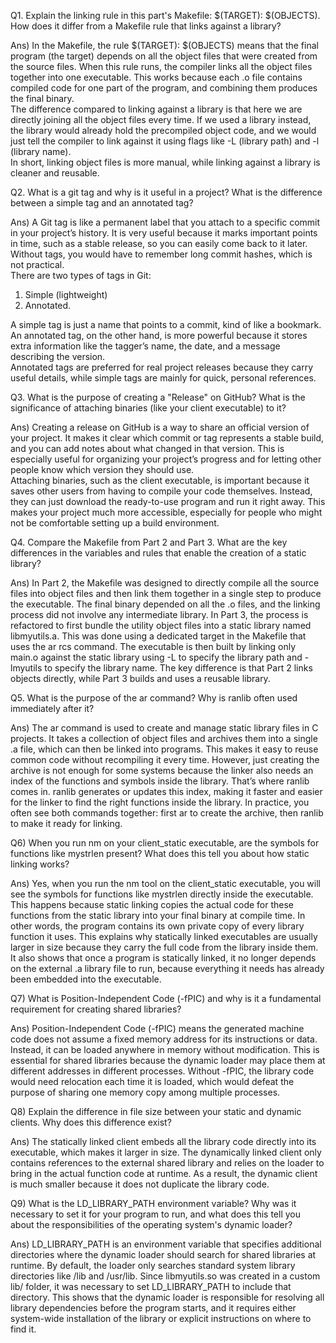 Q1. Explain the linking rule in this part's Makefile: $(TARGET): $(OBJECTS). How does it differ from a Makefile rule that links against a library?

Ans) In the Makefile, the rule $(TARGET): $(OBJECTS) means that the final program (the target) depends on all the object files that were created from the source files. When this rule runs, the compiler links all the object files together into one executable. This works because each .o file contains compiled code for one part of the program, and combining them produces the final binary.   
The difference compared to linking against a library is that here we are directly joining all the object files every time. If we used a library instead, the library would already hold the precompiled object code, and we would just tell the compiler to link against it using flags like -L (library path) and -l (library name).  
In short, linking object files is more manual, while linking against a library is cleaner and reusable.

Q2. What is a git tag and why is it useful in a project? What is the difference between a simple tag and an annotated tag?

Ans) A Git tag is like a permanent label that you attach to a specific commit in your project’s history. It is very useful because it marks important points in time, such as a stable release, so you can easily come back to it later. Without tags, you would have to remember long commit hashes, which is not practical.  
There are two types of tags in Git:  
1) Simple (lightweight)  
2) Annotated.  

A simple tag is just a name that points to a commit, kind of like a bookmark.  
An annotated tag, on the other hand, is more powerful because it stores extra information like the tagger’s name, the date, and a message describing the version.  
Annotated tags are preferred for real project releases because they carry useful details, while simple tags are mainly for quick, personal references.

Q3. What is the purpose of creating a "Release" on GitHub? What is the significance of attaching binaries (like your client executable) to it?

Ans) Creating a release on GitHub is a way to share an official version of your project. It makes it clear which commit or tag represents a stable build, and you can add notes about what changed in that version. This is especially useful for organizing your project’s progress and for letting other people know which version they should use.  
Attaching binaries, such as the client executable, is important because it saves other users from having to compile your code themselves. Instead, they can just download the ready-to-use program and run it right away. This makes your project much more accessible, especially for people who might not be comfortable setting up a build environment.

Q4. Compare the Makefile from Part 2 and Part 3. What are the key differences in the variables and rules that enable the creation of a static library?

Ans) In Part 2, the Makefile was designed to directly compile all the source files into object files and then link them together in a single step to produce the executable. The final binary depended on all the .o files, and the linking process did not involve any intermediate library. In Part 3, the process is refactored to first bundle the utility object files into a static library named libmyutils.a. This was done using a dedicated target in the Makefile that uses the ar rcs command. The executable is then built by linking only main.o against the static library using -L to specify the library path and -lmyutils to specify the library name. The key difference is that Part 2 links objects directly, while Part 3 builds and uses a reusable library.

Q5. What is the purpose of the ar command? Why is ranlib often used immediately after it?

Ans) The ar command is used to create and manage static library files in C projects. It takes a collection of object files and archives them into a single .a file, which can then be linked into programs. This makes it easy to reuse common code without recompiling it every time. However, just creating the archive is not enough for some systems because the linker also needs an index of the functions and symbols inside the library. That’s where ranlib comes in. ranlib generates or updates this index, making it faster and easier for the linker to find the right functions inside the library. In practice, you often see both commands together: first ar to create the archive, then ranlib to make it ready for linking.

Q6) When you run nm on your client_static executable, are the symbols for functions like mystrlen present? What does this tell you about how static linking works?

Ans) Yes, when you run the nm tool on the client_static executable, you will see the symbols for functions like mystrlen directly inside the executable. This happens because static linking copies the actual code for these functions from the static library into your final binary at compile time. In other words, the program contains its own private copy of every library function it uses. This explains why statically linked executables are usually larger in size because they carry the full code from the library inside them. It also shows that once a program is statically linked, it no longer depends on the external .a library file to run, because everything it needs has already been embedded into the executable.


Q7) What is Position-Independent Code (-fPIC) and why is it a fundamental requirement for creating shared libraries?

Ans) Position-Independent Code (-fPIC) means the generated machine code does not assume a fixed memory address for its instructions or data. Instead, it can be loaded anywhere in memory without modification. This is essential for shared libraries because the dynamic loader may place them at different addresses in different processes. Without -fPIC, the library code would need relocation each time it is loaded, which would defeat the purpose of sharing one memory copy among multiple processes.

Q8) Explain the difference in file size between your static and dynamic clients. Why does this difference exist?

Ans) The statically linked client embeds all the library code directly into its executable, which makes it larger in size. The dynamically linked client only contains references to the external shared library and relies on the loader to bring in the actual function code at runtime. As a result, the dynamic client is much smaller because it does not duplicate the library code.

Q9) What is the LD_LIBRARY_PATH environment variable? Why was it necessary to set it for your program to run, and what does this tell you about the responsibilities of the operating system's dynamic loader?

Ans) LD_LIBRARY_PATH is an environment variable that specifies additional directories where the dynamic loader should search for shared libraries at runtime. By default, the loader only searches standard system library directories like /lib and /usr/lib. Since libmyutils.so was created in a custom lib/ folder, it was necessary to set LD_LIBRARY_PATH to include that directory. This shows that the dynamic loader is responsible for resolving all library dependencies before the program starts, and it requires either system-wide installation of the library or explicit instructions on where to find it.
